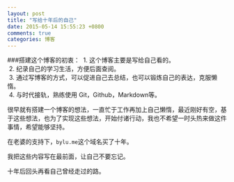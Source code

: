 ```yaml
---
layout: post
title: "写给十年后的自己"
date: 2015-05-14 15:55:23 +0800
comments: true
categories: 博客
---
```

###搭建这个博客的初衷：
&nbsp;1.&nbsp;这个博客主要是写给自己看的。<br/>
&nbsp;2.&nbsp;纪录自己的学习生活，方便后面查阅。<br/>
&nbsp;3.&nbsp;通过写博客的方式，可以促进自己去总结，也可以锻炼自己的表达，克服懒惰。<br/>
&nbsp;4.&nbsp;与时代接轨，熟练使用 Git，Github，Markdown等。

很早就有搭建一个博客的想法，一直忙于工作再加上自己懒惰，最近刚好有空，基于这些想法，也为了实现这些想法，开始付诸行动，我也不希望一时头热来做这件事情，希望能够坚持。

在老婆的支持下，`bylu.me`这个域名买了十年。

我把这些内容写在最前面，让自己不要忘记。

十年后回头再看自己曾经走过的路。